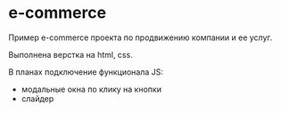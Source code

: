# e-commerce

Пример e-commerce проекта по продвижению компании и ее услуг.

Выполнена верстка на html, css.

В планах подключение функционала JS:
* модальные окна по клику на кнопки
* слайдер

